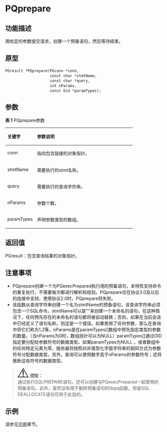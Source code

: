 # PQprepare<a name="ZH-CN_TOPIC_0242380578"></a>

## 功能描述<a name="zh-cn_topic_0241735620_section1434210205519"></a>

用给定的参数提交请求，创建一个预备语句，然后等待结束。

## 原型<a name="zh-cn_topic_0241735620_section16371223113414"></a>

```
PGresult *PQprepare(PGconn *conn,
                    const char *stmtName,
                    const char *query,
                    int nParams,
                    const Oid *paramTypes);
```

## 参数<a name="zh-cn_topic_0241735620_zh-cn_topic_0237120432_zh-cn_topic_0059778852_s1c9b27937d964eaba00ae77fe1cd2c71"></a>

**表 1**  PQprepare参数

<a name="zh-cn_topic_0241735620_zh-cn_topic_0237120432_zh-cn_topic_0059778852_t82b61d38241342ffa2c83b3e50393841"></a>
<table><thead align="left"><tr id="zh-cn_topic_0241735620_zh-cn_topic_0237120432_zh-cn_topic_0059778852_r3ec068cec36347ccb83a7f18cf131215"><th class="cellrowborder" valign="top" width="23.27%" id="mcps1.2.3.1.1"><p id="zh-cn_topic_0241735620_zh-cn_topic_0237120432_zh-cn_topic_0059778852_a44a45da69b324aa4b5c1187191ec5c77"><a name="zh-cn_topic_0241735620_zh-cn_topic_0237120432_zh-cn_topic_0059778852_a44a45da69b324aa4b5c1187191ec5c77"></a><a name="zh-cn_topic_0241735620_zh-cn_topic_0237120432_zh-cn_topic_0059778852_a44a45da69b324aa4b5c1187191ec5c77"></a><strong id="zh-cn_topic_0241735620_zh-cn_topic_0237120432_zh-cn_topic_0059778852_a78fd62134c834d6ab90eace249f90f74"><a name="zh-cn_topic_0241735620_zh-cn_topic_0237120432_zh-cn_topic_0059778852_a78fd62134c834d6ab90eace249f90f74"></a><a name="zh-cn_topic_0241735620_zh-cn_topic_0237120432_zh-cn_topic_0059778852_a78fd62134c834d6ab90eace249f90f74"></a>关键字</strong></p>
</th>
<th class="cellrowborder" valign="top" width="76.73%" id="mcps1.2.3.1.2"><p id="zh-cn_topic_0241735620_zh-cn_topic_0237120432_zh-cn_topic_0059778852_aee2bc08a3b8f47bf81fb032ef089ba6d"><a name="zh-cn_topic_0241735620_zh-cn_topic_0237120432_zh-cn_topic_0059778852_aee2bc08a3b8f47bf81fb032ef089ba6d"></a><a name="zh-cn_topic_0241735620_zh-cn_topic_0237120432_zh-cn_topic_0059778852_aee2bc08a3b8f47bf81fb032ef089ba6d"></a><strong id="zh-cn_topic_0241735620_zh-cn_topic_0237120432_zh-cn_topic_0059778852_a51048b44452847fabe05c8633f0220cf"><a name="zh-cn_topic_0241735620_zh-cn_topic_0237120432_zh-cn_topic_0059778852_a51048b44452847fabe05c8633f0220cf"></a><a name="zh-cn_topic_0241735620_zh-cn_topic_0237120432_zh-cn_topic_0059778852_a51048b44452847fabe05c8633f0220cf"></a>参数说明</strong></p>
</th>
</tr>
</thead>
<tbody><tr id="zh-cn_topic_0241735620_zh-cn_topic_0237120432_zh-cn_topic_0059778852_r89c7807f135840058d4a248137b3ca08"><td class="cellrowborder" valign="top" width="23.27%" headers="mcps1.2.3.1.1 "><p id="zh-cn_topic_0241735620_p23111054217"><a name="zh-cn_topic_0241735620_p23111054217"></a><a name="zh-cn_topic_0241735620_p23111054217"></a>conn</p>
</td>
<td class="cellrowborder" valign="top" width="76.73%" headers="mcps1.2.3.1.2 "><p id="zh-cn_topic_0241735620_p1393801515211"><a name="zh-cn_topic_0241735620_p1393801515211"></a><a name="zh-cn_topic_0241735620_p1393801515211"></a>指向包含链接的对象指针。</p>
</td>
</tr>
<tr id="zh-cn_topic_0241735620_row12654138171218"><td class="cellrowborder" valign="top" width="23.27%" headers="mcps1.2.3.1.1 "><p id="zh-cn_topic_0241735620_p196562861213"><a name="zh-cn_topic_0241735620_p196562861213"></a><a name="zh-cn_topic_0241735620_p196562861213"></a>stmtName</p>
</td>
<td class="cellrowborder" valign="top" width="76.73%" headers="mcps1.2.3.1.2 "><p id="zh-cn_topic_0241735620_p6656788128"><a name="zh-cn_topic_0241735620_p6656788128"></a><a name="zh-cn_topic_0241735620_p6656788128"></a>需要执行的<em id="i2828137155814"><a name="i2828137155814"></a><a name="i2828137155814"></a>stmt</em>名称。</p>
</td>
</tr>
<tr id="zh-cn_topic_0241735620_row208051436101312"><td class="cellrowborder" valign="top" width="23.27%" headers="mcps1.2.3.1.1 "><p id="zh-cn_topic_0241735620_p48063363137"><a name="zh-cn_topic_0241735620_p48063363137"></a><a name="zh-cn_topic_0241735620_p48063363137"></a>query</p>
</td>
<td class="cellrowborder" valign="top" width="76.73%" headers="mcps1.2.3.1.2 "><p id="zh-cn_topic_0241735620_p188061636131313"><a name="zh-cn_topic_0241735620_p188061636131313"></a><a name="zh-cn_topic_0241735620_p188061636131313"></a>需要执行的查询字符串。</p>
</td>
</tr>
<tr id="zh-cn_topic_0241735620_row1088264091315"><td class="cellrowborder" valign="top" width="23.27%" headers="mcps1.2.3.1.1 "><p id="zh-cn_topic_0241735620_p18883164041313"><a name="zh-cn_topic_0241735620_p18883164041313"></a><a name="zh-cn_topic_0241735620_p18883164041313"></a>nParams</p>
</td>
<td class="cellrowborder" valign="top" width="76.73%" headers="mcps1.2.3.1.2 "><p id="zh-cn_topic_0241735620_p3883240141320"><a name="zh-cn_topic_0241735620_p3883240141320"></a><a name="zh-cn_topic_0241735620_p3883240141320"></a>参数个数。</p>
</td>
</tr>
<tr id="zh-cn_topic_0241735620_row76626539135"><td class="cellrowborder" valign="top" width="23.27%" headers="mcps1.2.3.1.1 "><p id="zh-cn_topic_0241735620_p366216534138"><a name="zh-cn_topic_0241735620_p366216534138"></a><a name="zh-cn_topic_0241735620_p366216534138"></a>paramTypes</p>
</td>
<td class="cellrowborder" valign="top" width="76.73%" headers="mcps1.2.3.1.2 "><p id="zh-cn_topic_0241735620_p1266320537138"><a name="zh-cn_topic_0241735620_p1266320537138"></a><a name="zh-cn_topic_0241735620_p1266320537138"></a>声明参数类型的数组。</p>
</td>
</tr>
</tbody>
</table>

## 返回值<a name="zh-cn_topic_0241735620_zh-cn_topic_0237120432_zh-cn_topic_0059778852_sd43c3bb519574fb68eae3b53fb1b652f"></a>

PGresult：包含查询结果的对象指针。

## 注意事项<a name="zh-cn_topic_0241735620_zh-cn_topic_0237120433_zh-cn_topic_0059777949_sb1b6942996a64e589fdfdfb1c00fa519"></a>

-   PQprepare创建一个为PQexecPrepared执行用的预备语句，本特性支持命令的重复执行，不需要每次都进行解析和规划。PQprepare仅在协议3.0及以后的连接中支持，使用协议2.0时，PQprepare将失败。
-   该函数从查询字符串创建一个名为stmtName的预备语句，该查询字符串必须包含一个SQL命令。stmtName可以是""来创建一个未命名的语句，在这种情况下，任何预先存在的未命名的语句都将被自动替换；否则，如果在当前会话中已经定义了语句名称，则这是一个错误。如果使用了任何参数，那么在查询中将它们称为$1,$2等。nParams是在paramTypes\[\]数组中预先指定类型的参数的数量。（当nParams为0时，数组指针可以为NULL）paramTypes\[\]通过OID指定要分配给参数符号的数据类型。如果paramTypes为NULL ，或者数组中的任何特定元素为零，服务器将按照对非类型化字面字符串的相同方式为参数符号分配数据类型。另外，查询可以使用数字高于nParams的参数符号；还将推断这些符号的数据类型。

>![](public_sys-resources/icon-notice.png) **须知：**   
>通过执行SQLPREPARE语句，还可以创建与PQexecPrepared一起使用的预备语句。此外，虽然没有用于删除预备语句的libpq函数，但是SQL DEALLOCATE语句可用于此目的。  

## 示例<a name="zh-cn_topic_0241735620_section13066285525"></a>

请参见[示例](示例-libpq.md)章节。

